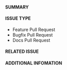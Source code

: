 #### SUMMARY
<!-- Explain what you want to do briefly -->

#### ISSUE TYPE
<!-- Pick one below and delete the rest -->
- Feature Pull Request
- Bugfix Pull Request
- Docs Pull Request

#### RELATED ISSUE

#### ADDITIONAL INFOMATION
